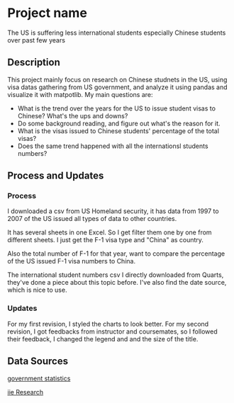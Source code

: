 # Project name
The US is suffering less international students especially Chinese students over past few years

## Description 
This project mainly focus on research on Chinese studnets in the US, using visa datas gathering from 
US government, and analyze it using pandas and visualize it with matpotlib. 
My main questions are:

- What is the trend over the years for the US to issue student visas to Chinese? What's the ups and downs? 
- Do some background reading, and figure out what's the reason for it.
- What is the visas issued to Chinese students' percentage of the total visas?
- Does the same trend happened with all the internationsl students numbers? 

## Process and Updates
###  Process
I downloaded a csv from US Homeland security, it has data from 1997 to 2007 of the US issued all types of 
data to other countries. 

It has several sheets in one Excel. So I get filter them one by one from different sheets. I just get the 
F-1 visa type and "China" as country.

Also the total number of F-1 for that year, want to compare the  percentage of the US issued F-1 visa 
numbers to China. 

The international student numbers csv I directly downloaded from Quarts, they've done a piece about this 
topic before. I've also find the date source, which is nice to use. 

### Updates
For my first revision, I styled the charts to look better. 
For my second revision, I got feedbacks from instructor and coursemates, so I followed their feedback, I changed
the legend and and the size of the title. 

## Data Sources
[government statistics](https://travel.state.gov/content/travel/en/legal/visa-law0/visa-statistics.html)

[iie Research](https://www.iie.org/Research-and-Insights/Open-Doors/Data/International-Students/Places-of-Origin/All-Places-of-Origin/2015-16)


